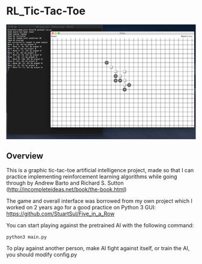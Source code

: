 # RL_Tic-Tac-Toe

![Gameplay Example](https://raw.githubusercontent.com/StuartSul/Five_in_a_Row/master/sample/MainScreen.png)

## Overview
This is a graphic tic-tac-toe artificial intelligence project, made so that I can practice implementing reinforcement learning algorithms while going through <Reinforment Learning: An Introduction> by Andrew Barto and Richard S. Sutton (http://incompleteideas.net/book/the-book.html)

The game and overall interface was borrowed from my own project which I worked on 2 years ago for a good practice on Python 3 GUI: https://github.com/StuartSul/Five_in_a_Row

You can start playing against the pretrained AI with the following command:
```
python3 main.py
```

To play against another person, make AI fight against itself, or train the AI, you should modify config.py
